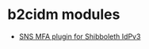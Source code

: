 # b2cidm modules
* [SNS MFA plugin for Shibboleth IdPv3](https://github.com/fujie/b2cidm/tree/master/shibboleth_mfa_sns-master)  
